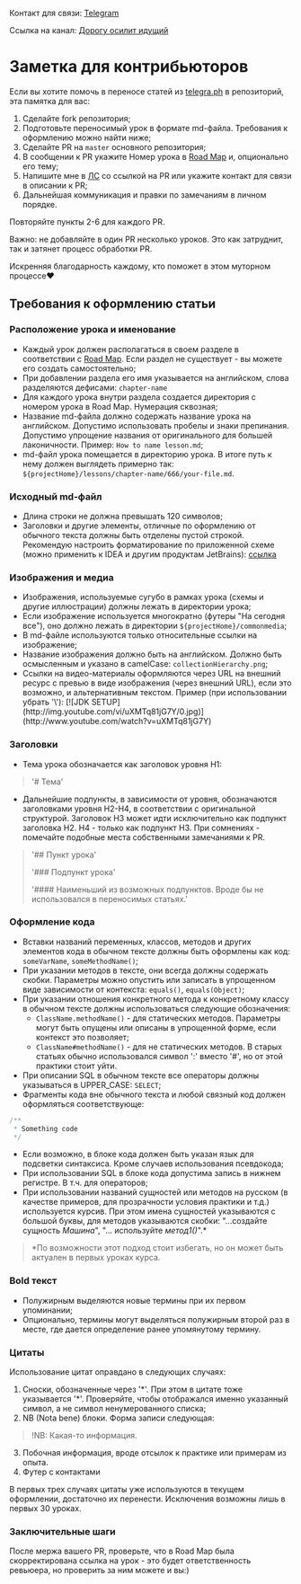 Контакт для связи: [Telegram](https://t.me/ironicMotherfucker)

Ссылка на канал: [Дорогу осилит идущий](https://t.me/ViamSupervadetVadens)

# Заметка для контрибьюторов

Если вы хотите помочь в переносе статей из [telegra.ph](https://telegra.ph) в репозиторий, эта памятка для вас:

1. Сделайте fork репозитория;
2. Подготовьте переносимый урок в формате md-файла. Требования к оформлению можно найти ниже;
3. Сделайте PR на `master` основного репозитория;
4. В сообщении к PR укажите Номер урока в [Road Map](https://telegra.ph/Java-Road-Map-04-30) и, опционально его тему;
5. Напишите мне в [ЛС](https://t.me/ironicMotherfucker) со ссылкой на PR или укажите контакт для связи в описании к PR;
6. Дальнейшая коммуникация и правки по замечаниям в личном порядке.

Повторяйте пункты 2-6 для каждого PR.

Важно: не добавляйте в один PR несколько уроков. Это как затруднит, так и затянет процесс обработки PR.

Искренняя благодарность каждому, кто поможет в этом муторном процессе❤️

## Требования к оформлению статьи

### Расположение урока и именование

* Каждый урок должен располагаться в своем разделе в соответствии с
  [Road Map](https://telegra.ph/Java-Road-Map-04-30). Если раздел не существует - вы можете его создать самостоятельно;
* При добавлении раздела его имя указывается на английском, слова разделяются дефисами: `chapter-name`
* Для каждого урока внутри раздела создается директория с номером урока в Road Map. Нумерация сквозная;
* Название md-файла должно содержать название урока на английском. Допустимо использовать пробелы и знаки
  препинания. Допустимо упрощение названия от оригинального для большей лаконичности. Пример: `How to name lesson.md`;
* md-файл урока помещается в директорию урока. В итоге путь к нему должен выглядеть примерно так:
  `${projectHome}/lessons/chapter-name/666/your-file.md`.

### Исходный md-файл

* Длина строки не должна превышать 120 символов;
* Заголовки и другие элементы, отличные по оформлению от обычного текста должны быть отделены пустой строкой.
  Рекомендую настроить форматирование по приложенной схеме (можно применить к IDEA и другим продуктам JetBrains):
  [ссылка](./forcontributors/mdCodeStyle.xml)

### Изображения и медиа

* Изображения, используемые сугубо в рамках урока (схемы и другие иллюстрации) должны лежать в директории урока;
* Если изображение используется многократно (футеры "На сегодня все"), оно должно лежать в директории
  `${projectHome}/commonmedia`;
* В md-файле используются только относительные ссылки на изображение;
* Название изображения должно быть на английском. Должно быть осмысленным и указано в camelCase:
  `collectionHierarchy.png`;
* Ссылки на видео-материалы оформляются через URL на внешний ресурс с превью в виде изображения (через внешний URL),
  если это возможно, и альтернативным текстом. Пример (при использовании убрать '\\'):
  \[\![JDK SETUP]\(http:\//img.youtube.com/vi/uXMTq81jG7Y/0.jpg)]\(http:\//www\.youtube.com/watch?v=uXMTq81jG7Y)

### Заголовки

* Тема урока обозначается как заголовок уровня H1:

> '# Тема'

* Дальнейшие подпункты, в зависимости от уровня, обозначаются заголовками уровня H2-H4, в соответствии с
  оригинальной структурой. Заголовок H3 может идти исключительно как подпункт заголовка H2. H4 - только как подпункт
  H3. При сомнениях - помечайте подобные места собственными замечаниями к PR.

> '## Пункт урока'
>
>'### Подпункт урока'
>
>'#### Наименьший из возможных подпунктов. Вроде бы не использовался в переносимых статьях.'

### Оформление кода

* Вставки названий переменных, классов, методов и других элементов кода в обычном тексте должны быть оформлены как
  код: `someVarName`, `someMethodName()`;
* При указании методов в тексте, они всегда должны содержать скобки. Параметры можно опустить или записать в
  упрощенном виде зависимости от контекста: `equals()`, `equals(Object)`;
* При указании отношения конкретного метода к конкретному классу в обычном тексте должны использоваться следующие
  обозначения:
    * `ClassName.methodName()` - для статических методов. Параметры могут быть опущены или описаны в упрощенной форме,
      если контекст это позволяет;
    * `ClassName#methodName()` - для не статических методов. В старых статьях обычно использовался символ ':' вместо
      '#', но от этой практики стоит уйти.
* При описании SQL в обычном тексте все операторы должны указываться в UPPER_CASE: `SELECT`;
* Фрагменты кода вне обычного текста и любой связный код должен оформляться соответствующе:

```java
/**
 * Something code
 */
```

* Если возможно, в блоке кода должен быть указан язык для подсветки синтаксиса. Кроме случаев использования псевдокода;
* При использовании SQL в блоке кода допустима запись в нижнем регистре. В т.ч. для операторов;
* При использовании названий сущностей или методов на русском (в качестве примеров, для прозрачности условия
  практики и т.д.) используется курсив. При этом имена сущностей указываются с большой буквы, для методов
  указываются скобки: "...создайте сущность _Машина_", "... используйте _метод1()_".*

> *По возможности этот подход стоит избегать, но он может быть актуален в первых уроках курса.

### Bold текст

* Полужирным выделяются новые термины при их первом упоминании;
* Опционально, термины могут выделяться полужирным второй раз в месте, где дается определение ранее упомянутому термину.

### Цитаты

Использование цитат оправдано в следующих случаях:

1. Сноски, обозначенные через '\*'. При этом в цитате тоже указывается '\*'. Проверяйте, чтобы отображался именно
   указанный символ, а не символ ненумерованного списка;
2. NB (Nota bene) блоки. Форма записи следующая:

> !NB: Какая-то информация.

3. Побочная информация, вроде отсылок к практике или примерам из опыта.
4. Футер с контактами

В первых трех случаях цитаты уже используются в текущем оформлении, достаточно их перенести. Исключения возможны лишь
в первых 30 уроках.

### Заключительные шаги

После мержа вашего PR, проверьте, что в Road Map была скорректирована ссылка на урок - это будет ответственность 
ревьюера, но проверить за ним можете и вы:)